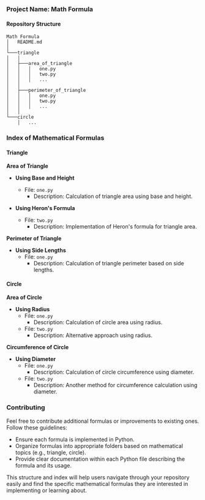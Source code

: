 ### Project Name: Math Formula

#### Repository Structure

```
Math Formula
│   README.md
│
└───triangle
│   │
│   ├───area_of_triangle
│   │   │   one.py
│   │   │   two.py
│   │   │   ...
│   │
│   ├───perimeter_of_triangle
│   │   │   one.py
│   │   │   two.py
│   │   │   ...
│   │
└───circle
    │   ...
```

### Index of Mathematical Formulas

#### Triangle

**Area of Triangle**
- **Using Base and Height**
  - File: `one.py`
    - Description: Calculation of triangle area using base and height.

- **Using Heron's Formula**
  - File: `two.py`
    - Description: Implementation of Heron's formula for triangle area.

**Perimeter of Triangle**
- **Using Side Lengths**
  - File: `one.py`
    - Description: Calculation of triangle perimeter based on side lengths.

#### Circle

**Area of Circle**
- **Using Radius**
  - File: `one.py`
    - Description: Calculation of circle area using radius.
  - File: `two.py`
    - Description: Alternative approach using radius.

**Circumference of Circle**
- **Using Diameter**
  - File: `one.py`
    - Description: Calculation of circle circumference using diameter.
  - File: `two.py`
    - Description: Another method for circumference calculation using diameter.

### Contributing

Feel free to contribute additional formulas or improvements to existing ones. Follow these guidelines:
- Ensure each formula is implemented in Python.
- Organize formulas into appropriate folders based on mathematical topics (e.g., triangle, circle).
- Provide clear documentation within each Python file describing the formula and its usage.

This structure and index will help users navigate through your repository easily and find the specific mathematical formulas they are interested in implementing or learning about.